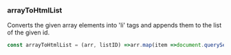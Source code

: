 ### arrayToHtmlList

Converts the given array elements into 'li' tags and appends them to the list of the given id.


```js
const arrayToHtmlList = (arr, listID) =>arr.map(item =>document.querySelector("#"+listID).innerHTML+=`<li>${item}</li>`);

```

